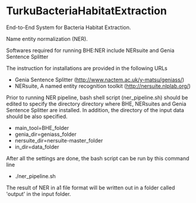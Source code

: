# TurkuBacteriaHabitatExtraction
End-to-End System for Bacteria Habitat Extraction.

Name entity normalization (NER). 

Softwares required for running BHE:NER include NERsuite and Genia Sentence Splitter 

The instruction for installations are provided in the following URLs
- Genia Sentence Splitter (http://www.nactem.ac.uk/y-matsu/geniass/)
- NERsuite, A named entity recognition toolkit (http://nersuite.nlplab.org/)

Prior to running NER pipeline, bash shell script (ner_pipeline.sh) should be edited to specify the directory directory where BHE, NERsuites and Genia Sentence Splitter are installed. In addition, the directory of the input data should be also specified. 

- main_tool=BHE_folder
- genia_dir=geniass_folder
- nersuite_dir=nersuite-master_folder
- in_dir=data_folder

After all the settings are done, the bash script can be run by this command line
- ./ner_pipeline.sh

The result of NER in a1 file format will be written out in a folder called 'output' in the input folder. 
